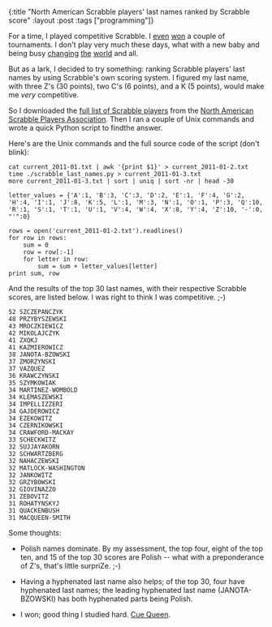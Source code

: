 {:title "North American Scrabble players' last names ranked by Scrabble score"
:layout :post
:tags  ["programming"]}

For a time, I played competitive Scrabble. I [even](http://www.cross-tables.com/tourney.php?t=6508&div=4) [won](http://www.cross-tables.com/tourney.php?t=6695&div=3) a couple of tournaments. I don't play
very much these days, what with a new baby and being busy [changing](http://www.chicagomediaaction.org) [the](http://chicago.indymedia.org/mod/info/display/video/index.php) [world](http://www.szcz.org/radio) and all.  
  
But as a lark, I decided to try something: ranking Scrabble players' last
names by using Scrabble's own scoring system. I figured my last name, with
three Z's (30 points), two C's (6 points), and a K (5 points), would make me
_very_ competitive.  
  
So I downloaded the [full list of Scrabble players](http://www.scrabbleplayers.org/ratings/data/full/current.txt)
from the [North American Scrabble Players Association](http://www.scrabbleplayers.org/w/Welcome_to_NASPAWiki).
Then I ran a couple of Unix commands and wrote a quick Python script to findthe answer.  
  
Here's are the Unix commands and the full source code of the script (don't
blink):  
  
```
cat current_2011-01.txt | awk '{print $1}' > current_2011-01-2.txt  
time ./scrabble_last_names.py > current_2011-01-3.txt  
more current_2011-01-3.txt | sort | uniq | sort -nr | head -30  
```

```
letter_values = {'A':1, 'B':3, 'C':3, 'D':2, 'E':1, 'F':4, 'G':2, 'H':4, 'I':1, 'J':8, 'K':5, 'L':1, 'M':3, 'N':1, 'O':1, 'P':3, 'Q':10, 'R':1, 'S':1, 'T':1, 'U':1, 'V':4, 'W':4, 'X':8, 'Y':4, 'Z':10, '-':0, "'":0}  
  
rows = open('current_2011-01-2.txt').readlines()  
for row in rows:  
    sum = 0  
    row = row[:-1]  
    for letter in row:  
        sum = sum + letter_values[letter]  
print sum, row  
```  
  
And the results of the top 30 last names, with their respective Scrabble scores, are listed below. I was right to think I was competitive. ;-)  

```
52 SZCZEPANCZYK  
48 PRZYBYSZEWSKI  
43 MROCZKIEWICZ  
42 MIKOLAJCZYK  
41 ZXQKJ  
41 KAZMIEROWICZ  
38 JANOTA-BZOWSKI  
37 ZMORZYNSKI  
37 VAZQUEZ  
36 KRAWCZYNSKI  
35 SZYMKOWIAK  
34 MARTINEZ-WOMBOLD  
34 KLEMASZEWSKI  
34 IMPELLIZZERI  
34 GAJDEROWICZ  
34 EZEKOWITZ  
34 CZERNIKOWSKI  
34 CRAWFORD-MACKAY  
33 SCHECKWITZ  
32 SUJJAYAKORN  
32 SCHWARTZBERG  
32 NAHACZEWSKI  
32 MATLOCK-WASHINGTON  
32 JANKOWITZ  
32 GRZYBOWSKI  
32 GIOVINAZZO  
31 ZEBOVITZ  
31 ROHATYNSKYJ  
31 QUACKENBUSH  
31 MACQUEEN-SMITH  
```
  
Some thoughts:  

  * Polish names dominate. By my assessment, the top four, eight of the top ten, and 15 of the top 30 scores are Polish -- what with a preponderance of Z's, that's little surpriZe. ;-)
  
  * Having a hyphenated last name also helps; of the top 30, four have hyphenated last names; the leading hyphenated last name (JANOTA-BZOWSKI) has both hyphenated parts being Polish.
  
  * I won; good thing I studied hard. [Cue Queen](http://www.youtube.com/watch?v=04854XqcfCY).
